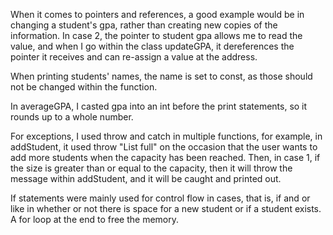 When it comes to pointers and references, a good example would be in changing a student's gpa, rather than creating new copies of the information. In case 2, the pointer to student gpa allows me to read the value, and when I go within the class updateGPA, it dereferences the pointer it receives and can re-assign a value at the address.


When printing students' names, the name is set to const, as those should not be changed within the function.


In averageGPA, I casted gpa into an int before the print statements, so it rounds up to a whole number.


For exceptions, I used throw and catch in multiple functions, for example, in addStudent, it used throw "List full" on the occasion that the user wants to add more students when the capacity has been reached. Then, in case 1, if the size is greater than or equal to the capacity, then it will throw the message within addStudent, and it will be caught and printed out.


If statements were mainly used for control flow in cases, that is, if and or like in whether or not there is space for a new student or if a student exists. A for loop at the end to free the memory.

